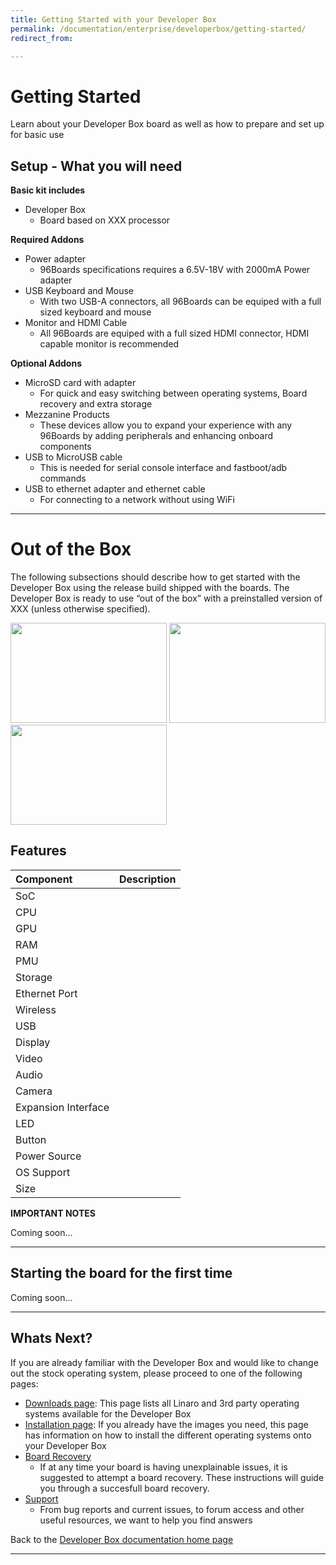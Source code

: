 ```yaml
---
title: Getting Started with your Developer Box
permalink: /documentation/enterprise/developerbox/getting-started/
redirect_from:

---
```

# Getting Started

Learn about your Developer Box board as well as how to prepare and set up for basic use

## Setup - What you will need

**Basic kit includes**
- Developer Box
   - Board based on XXX processor

**Required Addons**
- Power adapter
   - 96Boards specifications requires a 6.5V-18V with 2000mA Power adapter
- USB Keyboard and Mouse
   - With two USB-A connectors, all 96Boards can be equiped with a full sized keyboard and mouse
- Monitor and HDMI Cable
   - All 96Boards are equiped with a full sized HDMI connector, HDMI capable monitor is recommended

**Optional Addons**
- MicroSD card with adapter
   - For quick and easy switching between operating systems, Board recovery and extra storage
- Mezzanine Products
   - These devices allow you to expand your experience with any 96Boards by adding peripherals and enhancing onboard components
- USB to MicroUSB cable
   - This is needed for serial console interface and fastboot/adb commands
- USB to ethernet adapter and ethernet cable
   - For connecting to a network without using WiFi

***

# Out of the Box

The following subsections should describe how to get started with the Developer Box using the release build shipped with the boards. The Developer Box is ready to use “out of the box” with a preinstalled version of XXX (unless otherwise specified).

<img src="" data-canonical-src="" width="250" height="160" />
<img src="" data-canonical-src="" width="250" height="160" />
<img src="" data-canonical-src="" width="250" height="160" />

## Features

|   Component          |   Description                                                                                    |
|:---------------------|:-------------------------------------------------------------------------------------------------|
|  SoC                 |                                                                          |
|  CPU                 |                                                                          |
|  GPU                 |                                                                          |
|  RAM                 |                                                                          |
|  PMU                 |                                                                          |
|  Storage             |                                                                          |
|  Ethernet Port       |                                                                          |
|  Wireless            |                                                                          |
|  USB                 |                                                                          |
|  Display             |                                                                          |
|  Video               |                                                                          |
|  Audio               |                                                                          |
|  Camera              |                                                                          |
|  Expansion Interface |                                                                          |
|  LED                 |                                                                          |
|  Button              |                                                                          |
|  Power Source        |                                                                          |
|  OS Support          |                                                                          |
|  Size                |                                                                          |

**IMPORTANT NOTES**

Coming soon...

***

## Starting the board for the first time

Coming soon...

***

## Whats Next?

If you are already familiar with the Developer Box and would like to change out the stock operating system, please proceed to one of the following pages:

- [Downloads page](../../downloads/): This page lists all Linaro and 3rd party operating systems available for the Developer Box
- [Installation page](../../installation/): If you already have the images you need, this page has information on how to install the different operating systems onto your Developer Box
- [Board Recovery](../../installation/board-recovery.md)
   - If at any time your board is having unexplainable issues, it is suggested to attempt a board recovery. These instructions will guide you through a succesfull board recovery.
- [Support](../../support/)
   - From bug reports and current issues, to forum access and other useful resources, we want to help you find answers

Back to the [Developer Box documentation home page](../../)

***
